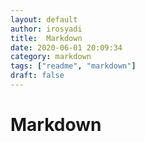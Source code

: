 ```yaml
---
layout: default
author: irosyadi
title:  Markdown
date: 2020-06-01 20:09:34
category: markdown
tags: ["readme", "markdown"]
draft: false
---
```


# Markdown

